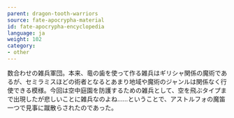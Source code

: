 ```yaml
---
parent: dragon-tooth-warriors
source: fate-apocrypha-material
id: fate-apocrypha-encyclopedia
language: ja
weight: 102
category:
- other
---
```


数合わせの雑兵軍団。本来、竜の歯を使って作る雑兵はギリシャ関係の魔術であるが、セミラミスほどの術者となるとあまり地域や魔術のジャンルは関係なく行使できる模様。今回は空中庭園を防護するための雑兵として、空を飛ぶタイプまで出現したが悲しいことに雑兵なのよね……ということで、アストルフォの魔笛一つで見事に蹴散らされたのであった。

